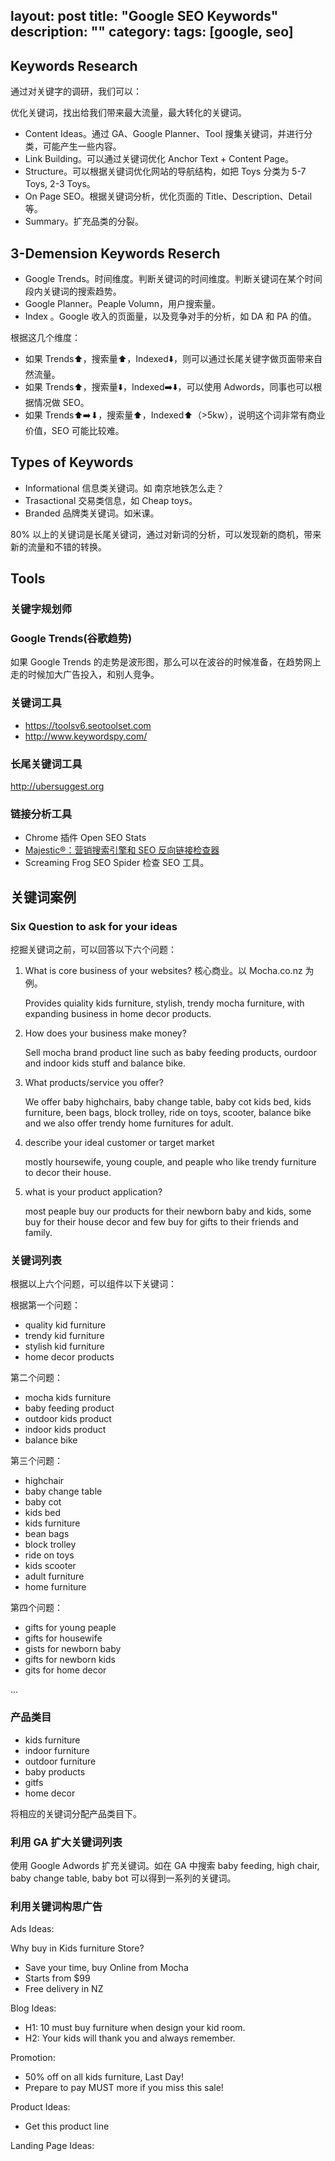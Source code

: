 layout: post
title: "Google SEO Keywords"
description: ""
category:
tags: [google, seo]
---

## Keywords Research

通过对关键字的调研，我们可以：

优化关键词，找出给我们带来最大流量，最大转化的关键词。

- Content Ideas。通过 GA、Google Planner、Tool 搜集关键词，并进行分类，可能产生一些内容。
- Link Building。可以通过关键词优化 Anchor Text + Content Page。
- Structure。可以根据关键词优化网站的导航结构，如把 Toys 分类为 5-7 Toys, 2-3 Toys。
- On Page SEO。根据关键词分析，优化页面的 Title、Description、Detail 等。
- Summary。扩充品类的分裂。

## 3-Demension Keywords Reserch

- Google Trends。时间维度。判断关键词的时间维度。判断关键词在某个时间段内关键词的搜索趋势。
- Google Planner。Peaple Volumn，用户搜索量。
- Index <Competition>。Google 收入的页面量，以及竞争对手的分析，如 DA 和 PA 的值。

根据这几个维度：

- 如果 Trends⬆，搜索量⬆，Indexed⬇️，则可以通过长尾关键字做页面带来自然流量。
- 如果 Trends⬆，搜索量⬇️，Indexed➡️⬇️，可以使用 Adwords，同事也可以根据情况做 SEO。
- 如果 Trends⬆➡️⬇，搜索量⬆，Indexed⬆（>5kw），说明这个词非常有商业价值，SEO 可能比较难。

## Types of Keywords

- Informational 信息类关键词。如 南京地铁怎么走？
- Trasactional 交易类信息，如 Cheap toys。
- Branded 品牌类关键词。如米课。

80% 以上的关键词是长尾关键词，通过对新词的分析，可以发现新的商机，带来新的流量和不错的转换。

## Tools

### 关键字规划师

### Google Trends(谷歌趋势)

如果 Google Trends 的走势是波形图，那么可以在波谷的时候准备，在趋势网上走的时候加大广告投入，和别人竞争。

### 关键词工具

- <https://toolsv6.seotoolset.com>
- <http://www.keywordspy.com/>

### 长尾关键词工具

<http://ubersuggest.org>

### 链接分析工具

- Chrome 插件 Open SEO Stats
- [Majestic®：营销搜索引擎和 SEO 反向链接检查器](https://zh.majestic.com/)
- Screaming Frog SEO Spider 检查 SEO 工具。

## 关键词案例

### Six Question to ask for your ideas

挖掘关键词之前，可以回答以下六个问题：

1. What is core business of your websites? 核心商业。以 Mocha.co.nz 为例。

    Provides quiality kids furniture, stylish, trendy mocha furniture, with expanding business in home decor products.

2. How does your business make money?

    Sell mocha brand product line such as baby feeding products, ourdoor and indoor kids stuff and balance bike.

3. What products/service you offer?

    We offer baby highchairs, baby change table, baby cot kids bed, kids furniture, been bags, block trolley, ride on toys, scooter, balance bike and we also offer trendy home furnitures for adult.

4. describe your ideal customer or target market

    mostly hoursewife, young couple, and peaple who like trendy furniture to decor their house.

5. what is your product application?

    most peaple buy our products for their newborn baby and kids, some buy for their house decor and few buy for gifts to their friends and family.

### 关键词列表

根据以上六个问题，可以组件以下关键词：

根据第一个问题：

- quality kid furniture
- trendy kid furniture
- stylish kid furniture
- home decor products

第二个问题：

- mocha kids furniture
- baby feeding product
- outdoor kids product
- indoor kids product
- balance bike

第三个问题：

- highchair
- baby change table
- baby cot
- kids bed
- kids furniture
- bean bags
- block trolley
- ride on toys
- kids scooter
- adult furniture
- home furniture

第四个问题：

- gifts for young peaple
- gifts for housewife
- gists for newborn baby
- gifts for newborn kids
- gits for home decor

...

### 产品类目

- kids furniture
- indoor furniture
- outdoor furniture
- baby products
- gitfs
- home decor

将相应的关键词分配产品类目下。

### 利用 GA 扩大关键词列表

使用 Google Adwords 扩充关键词。如在 GA 中搜索 baby feeding, high chair, baby change table, baby bot 可以得到一系列的关键词。

### 利用关键词构思广告

Ads Ideas:

Why buy in Kids furniture Store?

- Save your time, buy Online from Mocha
- Starts from $99 
- Free delivery in NZ

Blog Ideas:

- H1: 10 must buy furniture when design your kid room.
- H2: Your kids will thank you and always remember.

Promotion:

- 50% off on all kids furniture, Last Day!
- Prepare to pay MUST more if you miss this sale!

Product Ideas:

- Get this product line

Landing Page Ideas: